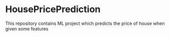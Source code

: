 # HousePricePrediction
This repository contains ML project which predicts the price of house when given some features
